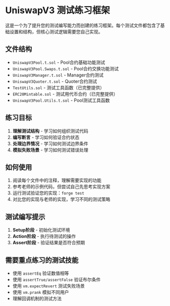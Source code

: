 # UniswapV3 测试练习框架

这是一个为了提升您的测试编写能力而创建的练习框架。每个测试文件都包含了基础设置和结构，但核心测试逻辑需要您自己实现。

## 文件结构

- `UniswapV3Pool.t.sol` - Pool合约基础功能测试
- `UniswapV3Pool.Swaps.t.sol` - Pool合约交换功能测试  
- `UniswapV3Manager.t.sol` - Manager合约测试
- `UniswapV3Quoter.t.sol` - Quoter合约测试
- `TestUtils.sol` - 测试工具函数（已完整提供）
- `ERC20Mintable.sol` - 测试用代币合约（已完整提供）
- `UniswapV3Pool.Utils.t.sol` - Pool测试工具函数

## 练习目标

1. **理解测试结构** - 学习如何组织测试代码
2. **编写断言** - 学习如何验证合约状态
3. **处理边界情况** - 学习如何测试边界条件
4. **模拟失败场景** - 学习如何测试错误处理

## 如何使用

1. 阅读每个文件中的注释，理解需要实现的功能
2. 参考老师的示例代码，但尝试自己先思考实现方案
3. 运行测试验证您的实现：`forge test`
4. 对比您的实现与老师的实现，学习不同的测试策略

## 测试编写提示

1. **Setup阶段** - 初始化测试环境
2. **Action阶段** - 执行待测试的操作
3. **Assert阶段** - 验证结果是否符合预期

## 需要重点练习的测试技能

- 使用 `assertEq` 验证数值相等
- 使用 `assertTrue/assertFalse` 验证布尔条件
- 使用 `vm.expectRevert` 测试失败场景
- 使用 `vm.prank` 模拟不同用户
- 理解回调机制的测试方法
